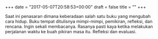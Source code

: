 +++
date = "2017-05-07T20:58:53+00:00"
draft = false
title = ""
+++
<p>Saat ini penasaran dimana keberadaan salah satu buku yang mengubah cara hidup. Buku tempat ditulisnya mimpi-mimpi, pemikiran, refleksi, dan rencana. Ingin sekali membacanya. Rasanya pasti kaya ketika melakukan perjalanan waktu ke buah pikiran masa itu. Refleksi dan evaluasi.</p>
